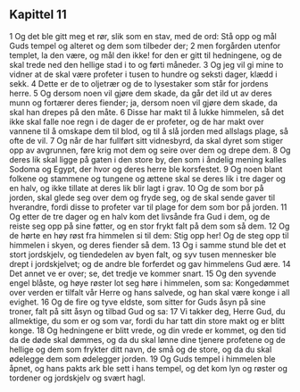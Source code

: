 ## Kapittel 11

1 Og det ble gitt meg et rør, slik som en stav, med de ord: Stå opp og mål Guds tempel og alteret og dem som tilbeder der;
2 men forgården utenfor templet, la den være, og mål den ikke! for den er gitt til hedningene, og de skal trede ned den hellige stad i to og førti måneder.
3 Og jeg vil gi mine to vidner at de skal være profeter i tusen to hundre og seksti dager, klædd i sekk.
4 Dette er de to oljetrær og de to lysestaker som står for jordens herre.
5 Og dersom noen vil gjøre dem skade, da går det ild ut av deres munn og fortærer deres fiender; ja, dersom noen vil gjøre dem skade, da skal han drepes på den måte.
6 Disse har makt til å lukke himmelen, så det ikke skal falle noe regn i de dager de er profeter, og de har makt over vannene til å omskape dem til blod, og til å slå jorden med allslags plage, så ofte de vil.
7 Og når de har fullført sitt vidnesbyrd, da skal dyret som stiger opp av avgrunnen, føre krig mot dem og seire over dem og drepe dem.
8 Og deres lik skal ligge på gaten i den store by, den som i åndelig mening kalles Sodoma og Egypt, der hvor og deres herre ble korsfestet.
9 Og noen blant folkene og stammene og tungene og ættene skal se deres lik i tre dager og en halv, og ikke tillate at deres lik blir lagt i grav.
10 Og de som bor på jorden, skal glede seg over dem og fryde seg, og de skal sende gaver til hverandre, fordi disse to profeter var til plage for dem som bor på jorden.
11 Og etter de tre dager og en halv kom det livsånde fra Gud i dem, og de reiste seg opp på sine føtter, og en stor frykt falt på dem som så dem.
12 Og de hørte en høy røst fra himmelen si til dem: Stig opp her! Og de steg opp til himmelen i skyen, og deres fiender så dem.
13 Og i samme stund ble det et stort jordskjelv, og tiendedelen av byen falt, og syv tusen mennesker ble drept i jordskjelvet; og de andre ble forferdet og gav himmelens Gud ære.
14 Det annet ve er over; se, det tredje ve kommer snart.
15 Og den syvende engel blåste, og høye røster lot seg høre i himmelen, som sa: Kongedømmet over verden er tilfalt vår Herre og hans salvede, og han skal være konge i all evighet.
16 Og de fire og tyve eldste, som sitter for Guds åsyn på sine troner, falt på sitt åsyn og tilbad Gud og sa:
17 Vi takker deg, Herre Gud, du allmektige, du som er og som var, fordi du har tatt din store makt og er blitt konge.
18 Og hedningene er blitt vrede, og din vrede er kommet, og den tid da de døde skal dømmes, og da du skal lønne dine tjenere profetene og de hellige og dem som frykter ditt navn, de små og de store, og da du skal ødelegge dem som ødelegger jorden.
19 Og Guds tempel i himmelen ble åpnet, og hans pakts ark ble sett i hans tempel, og det kom lyn og røster og tordener og jordskjelv og svært hagl.
